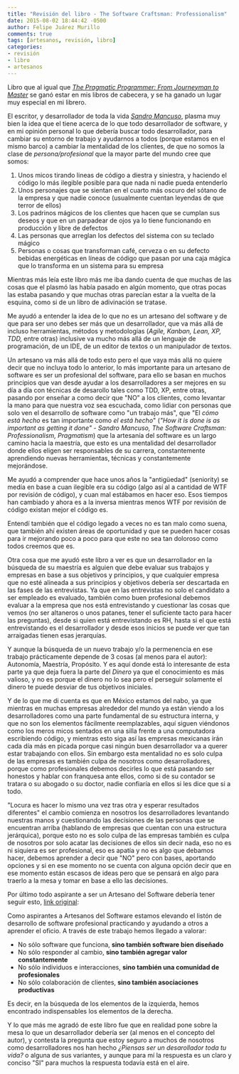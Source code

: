 ```yaml
---
title: "Revisión del libro - The Software Craftsman: Professionalism"
date: 2015-08-02 18:44:42 -0500
author: Felipe Juárez Murillo
comments: true
tags: [artesanos, revisión, libro]
categories:
- revisión
- libro
- artesanos
---
```


Libro que al igual que [*The Pragmatic Programmer: From Journeyman to Master*][1] se ganó estar en mis libros de cabecera, y se ha ganado un lugar muy especial en mi librero.

El escritor, y desarrollador de toda la vida [*Sandro Mancuso*][2], plasma muy bien la idea que el tiene acerca de lo que todo desarrollador de software, y en mi opinión personal lo que debería buscar todo desarrollador, para cambiar su entorno de trabajo y ayudarnos a todos (porque estamos en el mismo barco) a cambiar la mentalidad de los clientes, de que no somos la clase de _persona/profesional_ que la mayor parte del mundo cree que somos:
<!-- more -->

  1. Unos micos tirando lineas de código a diestra y siniestra, y haciendo el código lo más ilegible posible para que nada ni nadie pueda entenderlo
  2. Unos personajes que se sientan en el cuarto más oscuro del sótano de la empresa y que nadie conoce (usualmente cuentan leyendas de que terror de ellos)
  3. Los padrinos mágicos de los clientes que hacen que se cumplan sus deseos y que en un parpadear de ojos ya lo tiene funcionando en producción y libre de defectos
  4. Las personas que arreglan los defectos del sistema con su teclado mágico
  5. Personas o cosas que transforman café, cerveza o en su defecto bebidas energéticas en líneas de código que pasan por una caja mágica que lo transforma en un sistema para su empresa

Mientras más leía este libro más me iba dando cuenta de que muchas de las cosas que el plasmó las había pasado en algún momento, que otras pocas las estaba pasando y que muchas otras parecían estar a la vuelta de la esquina, como si de un libro de adivinación se tratase.

Me ayudó a entender la idea de lo que no es un artesano del software y de que para ser uno debes ser más que un desarrollador, que va más allá de incluso herramientas, métodos y metodologías (_Agile, Kanban, Lean, XP, TDD,_ entre otras) inclusive va mucho más allá de un lenguaje de programación, de un IDE, de un editor de textos o un manipulador de textos.

Un artesano va más allá de todo esto pero el que vaya más allá no quiere decir que no incluya todo lo anterior, lo más importante para un artesano de software es ser un profesional del software, para ello se basan en muchos principios que van desde ayudar a los desarrolladores a ser mejores en su día a día con técnicas de desarollo tales como TDD, XP, entre otras, pasando por enseñar a como decir que "NO" a los clientes, como levantar la mano para que nuestra voz sea escuchada, como lidiar con personas que solo ven el desarrollo de software como "un trabajo más", que "El *cómo está hecho* es tan importante como *el está hecho*" (_"How it is done is as important as getting it done" - Sandro Mancuso, The Software Craftsman: Professionalism, Pragmatism_) que la artesanía del software es un largo camino hacia la maestría, que esto es una mentalidad del desarrollador donde ellos eligen ser responsables de su carrera, constantemente aprendiendo nuevas herramientas, técnicas y constantemente mejorándose.

Me ayudó a comprender que hace unos años la "antigüedad" (seniority) se medía en base a cuan ilegible era su código (algo así al a cantidad de WTF por revisión de código), y cuan mal estábamos en hacer eso. Esos tiempos han cambiado y ahora es a la inversa mientras menos WTF por revisión de código existan mejor el código es.

Entendí también que el código legado a veces no es tan malo como suena, que también ahí existen áreas de oportunidad y que se pueden hacer cosas para ir mejorando poco a poco para que este no sea tan doloroso como todos creemos que es.

Otra cosa que me ayudó este libro a ver es que un desarrollador en la búsqueda de su maestría es alguien que debe evaluar sus trabajos y empresas en base a sus objetivos y principios, y que cualquier empresa que no esté alineada a sus principios y objetivos debería ser descartada en las fases de las entrevistas. Ya que en las entrevistas no solo el candidato a ser empleado es evaluado, también como buen profesional debemos evaluar a la empresa que nos está entrevistando y cuestionar las cosas que vemos (no ser altaneros o unos patanes, tener el suficiente tacto para hacer las preguntas), desde si quien está entrevistando es RH, hasta si el que está entrevistando es el desarrollador y desde esos inicios se puede ver que tan arraigadas tienen esas jerarquías.

Y aunque la búsqueda de un nuevo trabajo y/o la permenencia en ese trabajo prácticamente depende de 3 cosas (al menos para el autor): Autonomía, Maestría, Propósito. Y es aquí donde está lo interesante de esta parte ya que deja fuera la parte del *Dinero* ya que el conocimiento es más valioso, y no es porque el dinero no lo sea pero el perseguir solamente el dinero te puede desviar de tus objetivos iniciales.

Y de lo que me di cuenta es que en México estamos del nabo, ya que mientras en muchas empresas alrededor del mundo ya están viendo a los desarrolladores como una parte fundamental de su estructura interna, y que no son los elementos fácilmente reemplazables, aquí siguen viéndonos como los meros micos sentados en una silla frente a una computadora escribiendo código, y mientras esto siga así las empresas mexicanas irán cada día más en picada porque casi ningún buen desarrollador va a querer estar trabajando con ellos. Sin embargo esta mentalidad no es solo culpa de las empresas es también culpa de nosotros como desarrolladores, porque como profesionales debemos decirles lo que está pasando ser honestos y hablar con franquesa ante ellos, como si de su contador se tratara o su abogado o su doctor, nadie confiaría en ellos si les dice que si a todo.

"Locura es hacer lo mismo una vez tras otra y esperar resultados diferentes" el cambio comienza en nosotros los desarrolladores levantando nuestras manos y cuestionando las decisiones de las personas que se encuentran arriba (hablando de empresas que cuentan con una estructura jerárquica), porque esto no es solo culpa de las empresas también es culpa de nosotros por solo acatar las decisiones de ellos sin decir nada, eso no es ni siquiera es ser profesional, eso es apatía y no es algo que debamos hacer, debemos aprender a decir que "NO" pero con bases, aportando opciones y si en ese momento no se cuenta con alguna opción decir que en ese momento están escasos de ideas pero que se pensará en algo para traerlo a la mesa y tomar en base a ello las decisiones.

Por último todo aspirante a ser un Artesano del Software debería tener seguir esto, [link original][3]:

  Como aspirantes a Artesanos del Software estamos elevando el listón de desarrollo de software profesional practicando y ayudando a otros a aprender el oficio. A través de este trabajo hemos llegado a valorar:

*  No sólo software que funciona, **sino también software bien diseñado**
*  No sólo responder al cambio, **sino también agregar valor constantemente**
*  No sólo individuos e interacciones, **sino también una comunidad de profesionales**
*  No sólo colaboración de clientes, **sino también asociaciones productivas**

  Es decir, en la búsqueda de los elementos de la izquierda, hemos encontrado indispensables los elementos de la derecha.

Y lo que más me agradó de este libro fue que en realidad pone sobre la mesa lo que un desarrollador debería ser (al menos en el concepto del autor), y contesta la pregunta que estoy seguro a muchos de nosotros como desarrolladores nos han hecho _¿Piensas ser un desarollador toda tu vida?_ o alguna de sus variantes, y aunque para mí la respuesta es un claro y conciso "SI" para muchos la respuesta todavía está en el aire.

 [1]: https://pragprog.com/the-pragmatic-programmer "the-pragmatic-programmer"
 [2]: https://twitter.com/sandromancuso "sandromancuso"
 [3]: http://manifesto.softwarecraftsmanship.org/ "softwarecraftsmanship"
 [4]: https://github.com/bmuschko/gradle-tomcat-plugin "tomcat"
 [5]: https://github.com/bluepapa32/gradle-watch-plugin "gradle watch"
 [6]: http://akhikhl.github.io/gretty-doc/index.html "gretty"
